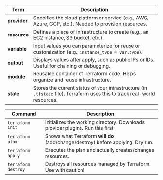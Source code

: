 | Term         | Description                                                                                                               |
| ------------ | ------------------------------------------------------------------------------------------------------------------------- |
| **provider** | Specifies the cloud platform or service (e.g., AWS, Azure, GCP, etc.). Needed to provision resources.                     |
| **resource** | Defines a piece of infrastructure to create (e.g., an EC2 instance, S3 bucket, etc.).                                     |
| **variable** | Input values you can parameterize for reuse or customization (e.g., `instance_type = var.type`).                          |
| **output**   | Displays values after apply, such as public IPs or IDs. Useful for chaining or debugging.                                 |
| **module**   | Reusable container of Terraform code. Helps organize and reuse infrastructure.                                            |
| **state**    | Stores the current status of your infrastructure (in `.tfstate` file). Terraform uses this to track real-world resources. |



| Command             | Description                                                                     |
| ------------------- | ------------------------------------------------------------------------------- |
| `terraform init`    | Initializes the working directory. Downloads provider plugins. Run this first.  |
| `terraform plan`    | Shows what Terraform **will do** (add/change/destroy) before applying. Dry run. |
| `terraform apply`   | Executes the plan and actually creates/changes resources.                       |
| `terraform destroy` | Destroys all resources managed by Terraform. Use with caution!                  |
